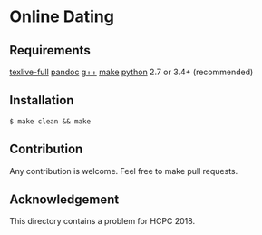 # Online Dating
## Requirements
[texlive-full](https://www.tug.org/texlive/)
[pandoc](https://pandoc.org/)
[g++](https://gcc.gnu.org/)
[make](https://www.gnu.org/software/make/)
[python](https://www.python.org/) 2.7 or 3.4+ (recommended)


## Installation
```
$ make clean && make
```

## Contribution
Any contribution is welcome. Feel free to make pull requests.

## Acknowledgement
This directory contains a problem for HCPC 2018.
